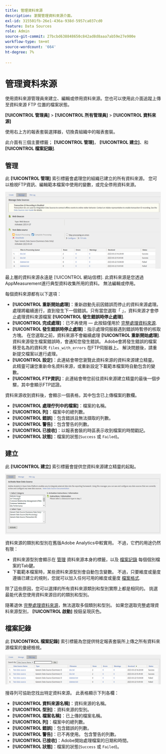 ```yaml
---
title: 管理資料來源
description: 瀏覽管理資料來源介面。
exl-id: 315501fb-26e1-436a-938d-5957ca037cd0
feature: Data Sources
role: Admin
source-git-commit: 27bcbd638848650c842ad8d8aaa7ab59e27e900e
workflow-type: tm+mt
source-wordcount: '664'
ht-degree: 7%

---
```


# 管理資料來源

使用資料來源管理員來建立、編輯或停用資料來源。您也可以使用此介面追蹤上傳至資料來源 FTP 位置的檔案狀態。

**[!UICONTROL 管理員]** > **[!UICONTROL 所有管理員]** > **[!UICONTROL 資料來源]**

使用右上方的報表套裝選擇器，切換貴組織中的報表套裝。

此介面有三個主要標籤； **[!UICONTROL 管理]**， **[!UICONTROL 建立]**、和 **[!UICONTROL 檔案記錄]**.

## 管理

此 **[!UICONTROL 管理]** 索引標籤會處理您的組織已建立的所有資料來源。 您可以檢視FTP資訊、編輯範本檔案中使用的變數，或完全停用資料來源。

![管理](assets/manage.png)

最上層的資料來源永遠是 [!UICONTROL 網站信標]. 此資料來源是您透過AppMeasurement進行典型資料收集所用的資料。 無法編輯或停用。

每個資料來源都有以下選項：

* **[!UICONTROL 重新開始處理]**：重新啟動先前因錯誤而停止的資料來源處理。 處理將繼續進行，直到發生下一個錯誤。只有當您選取「 」，資料來源才會停止處理資料來源檔案 **[!UICONTROL 發生錯誤時停止處理]**.
* **[!UICONTROL 完成處理]**：已不再使用 — 此按鈕僅用於 [完整處理資料來源](full-processing-eol.md).
* **[!UICONTROL 發生錯誤時停止處理]**：指示處理伺服器遇到錯誤時暫停的核取方塊。 在您選取之前，資料來源不會繼續處理 **[!UICONTROL 重新開始處理]**. 資料來源發生檔案錯誤時，會通知您發生錯誤。 Adobe會將發生錯誤的檔案移至名為的資料夾 `files_with_errors` 在FTP伺服器上。 解決問題後，請重新提交檔案以進行處理。
* **[!UICONTROL 設定]**：此連結會帶您瀏覽此資料來源的資料來源建立精靈。 此精靈可讓您重新命名資料來源，或重新設定下載範本檔案時自動包含的變數。
* **[!UICONTROL FTP資訊]**：此連結會帶您前往資料來源建立精靈的最後一個步驟，其中會顯示FTP認證。

資料來源收到資料後，會顯示一個表格，其中包含已上傳檔案的數欄。

* **[!UICONTROL 處理佇列中的檔案]**：檔案的名稱。
* **[!UICONTROL 列]**：檔案中的總列數。
* **[!UICONTROL 錯誤]**：包含錯誤且無法擷取的列數。
* **[!UICONTROL 警告]**：包含警告的列數。
* **[!UICONTROL 已接收]**：以報表套裝的時區表示收到檔案的時間戳記。
* **[!UICONTROL 狀態]**：檔案的狀態(`Success` 或 `Failed`)。

## 建立

此 **[!UICONTROL 建立]** 索引標籤會提供您資料來源建立精靈的起點。

![建立](assets/create.png)

資料來源的類別和型別在舊版Adobe Analytics中較實用。 不過，它們的用途仍然有限：

* 資料來源型別會顯示在 [管理](#manage) 資料來源本身的標籤，以及 [檔案記錄](#file-log) 每個個別檔案的Tab鍵。
* 下載範本檔案時，某些資料來源型別會自動包含變數。 不過，只要維度或量度遵循已建立的規則，您就可以加入任何可用的維度或量度 [檔案格式](file-format.md).

除了這些原因，您可以選擇的所有資料來源類別和型別實際上都是相同的。 挑選最能代表您使用資料來源目的的類別和型別。

隨著退休 [完整處理資料來源](full-processing-eol.md)，無法選取多個類別和型別。 如果您選取完整處理資料來源型別， **[!UICONTROL 啟動]** 按鈕呈現灰色。

## 檔案記錄

此 **[!UICONTROL 檔案記錄]** 索引標籤為您提供特定報表套裝所上傳之所有資料來源檔案的彙總檢視。

![檔案記錄](assets/file-log.png)

搜尋列可協助您找出特定資料來源。 此表格顯示下列各欄：

* **[!UICONTROL 資料來源名稱]**：資料來源的名稱。
* **[!UICONTROL 型別]**：資料來源的型別。
* **[!UICONTROL 檔案名稱]**：已上傳的檔案名稱。
* **[!UICONTROL 列]**：檔案中的總列數。
* **[!UICONTROL 錯誤]**：包含錯誤的列數。
* **[!UICONTROL 警告]**：已不再使用。 包含警告的列數。
* **[!UICONTROL 已接收]**：Adobe開始處理檔案的日期和時間。
* **[!UICONTROL 狀態]**：檔案的狀態(`Success` 或 `Failed`)。
